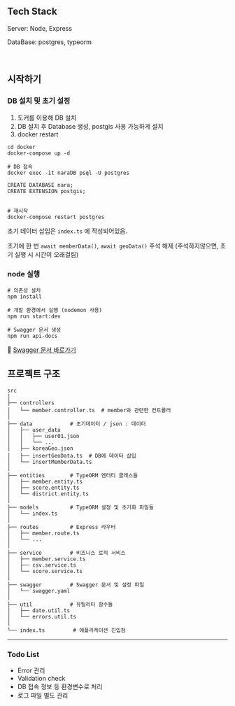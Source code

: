 ## Tech Stack

Server: Node, Express

DataBase: postgres, typeorm

</br>

## 시작하기

### DB 설치 및 초기 설정

1. 도커를 이용해 DB 설치
2. DB 설치 후 Database 생성, postgis 사용 가능하게 설치
3. docker restart

```
cd docker
docker-compose up -d

# DB 접속
docker exec -it naraDB psql -U postgres

CREATE DATABASE nara;
CREATE EXTENSION postgis;


# 재시작
docker-compose restart postgres
```

초기 데이터 삽입은 `index.ts` 에 작성되어있음.

초기에 한 번 `await memberData()`, `await geoData()` 주석 해제 (주석하지않으면, 초기 실행 시 시간이 오래걸림)

### node 실행

```
# 의존성 설치
npm install

# 개발 환경에서 실행 (nodemon 사용)
npm run start:dev

# Swagger 문서 생성
npm run api-docs
```

🔗 [Swagger 문서 바로가기](http://localhost:3005/api-docs/)
</br>

## 프로젝트 구조

```
src
│
├── controllers
│   └── member.controller.ts  # member와 관련한 컨트롤러
│
├── data            # 초기데이터 / json : 데이터
│   ├── user_data
│   │   ├── user01.json
│   │   └── ...
│   ├── koreaGeo.json
│   ├── insertGeoData.ts  # DB에 데이터 삽입
│   └── insertMemberData.ts
│
├── entities        # TypeORM 엔터티 클래스들
│   ├── member.entity.ts
│   ├── score.entity.ts
│   └── district.entity.ts
│
├── models          # TypeORM 설정 및 초기화 파일들
│   └── index.ts
│
├── routes          # Express 라우터
│   ├── member.route.ts
│   └── ...
│
├── service         # 비즈니스 로직 서비스
│   ├── member.service.ts
│   ├── csv.service.ts
│   └── score.service.ts
│
├── swagger         # Swagger 문서 및 설정 파일
│   └── swagger.yaml
│
├── util            # 유틸리티 함수들
│   ├── date.util.ts
│   └── errors.util.ts
│
└── index.ts         # 애플리케이션 진입점

```

---

### Todo List

- Error 관리
- Validation check
- DB 접속 정보 등 환경변수로 처리
- 로그 파일 별도 관리
